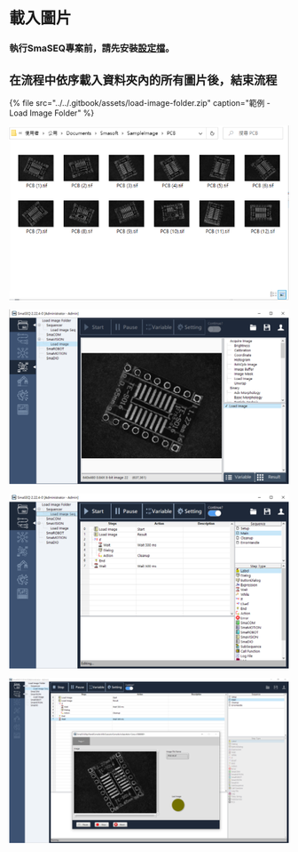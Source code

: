 # 載入圖片

### 執行SmaSEQ專案前，請先安裝[設定檔](../)。

## 在流程中依序載入資料夾內的所有圖片後，結束流程

{% file src="../../.gitbook/assets/load-image-folder.zip" caption="範例 - Load Image Folder" %}

![&#x5716;&#x7247;&#x96C6;&#x8CC7;&#x6599;&#x593E;](../../.gitbook/assets/example_vision_loadimagefolder1.png)

![SmaSEQ &#x8996;&#x89BA;&#x6A21;&#x7D44; - SmaVISION &#x8F09;&#x5165;&#x8CC7;&#x6599;&#x593E;&#x8DEF;&#x5F91;](../../.gitbook/assets/example_vision_loadimagefolder2.png)

![SmaSEQ &#x6D41;&#x7A0B;&#x7DE8;&#x8F2F; Sequencer &#x4F9D;&#x5E8F;&#x8F09;&#x5165;&#x5716;&#x7247;](../../.gitbook/assets/example_vision_loadimagefolder3.png)

![SmaSEQ &#x5C08;&#x6848;&#x57F7;&#x884C;](../../.gitbook/assets/example_vision_loadimagefolder4.png)



